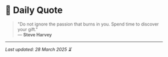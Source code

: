 # 📜 Daily Quote

> "Do not ignore the passion that burns in you. Spend time to discover your gift."  
> — **Steve Harvey**

---

_Last updated: 28 March 2025 ⏳_
